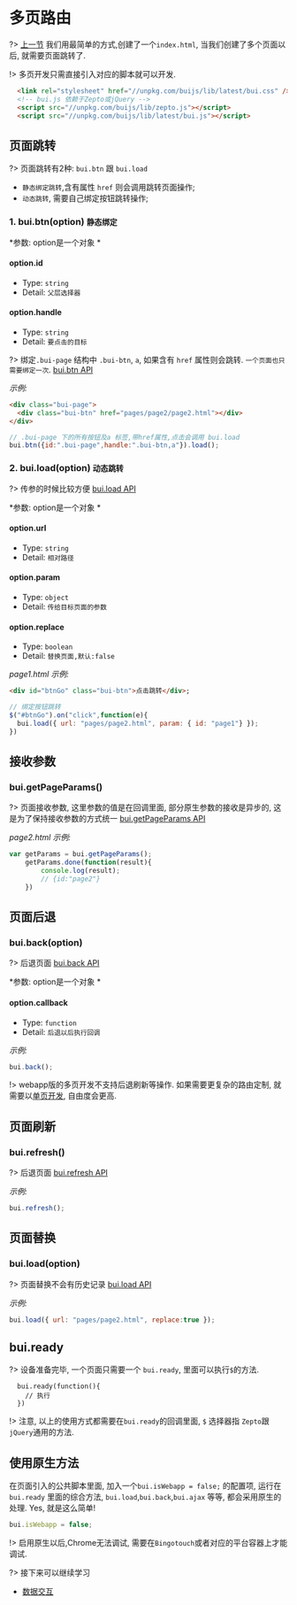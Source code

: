 # 多页路由

?> [上一节](chapter1/quickstart) 我们用最简单的方式,创建了一个`index.html`, 当我们创建了多个页面以后, 就需要页面跳转了.

!> 多页开发只需直接引入对应的脚本就可以开发. 

```html
  <link rel="stylesheet" href="//unpkg.com/buijs/lib/latest/bui.css" />
  <!-- bui.js 依赖于Zepto或jQuery -->
  <script src="//unpkg.com/buijs/lib/zepto.js"></script>
  <script src="//unpkg.com/buijs/lib/latest/bui.js"></script>
```

## 页面跳转

?> 页面跳转有2种: `bui.btn` 跟 `bui.load`
- `静态绑定跳转`,含有属性 `href` 则会调用跳转页面操作;
- `动态跳转`, 需要自己绑定按钮跳转操作;

### 1. bui.btn(option) `静态绑定`  

*参数: option是一个对象 *

#### option.id
- Type: `string`
- Detail: `父层选择器`

#### option.handle
- Type: `string`
- Detail: `要点击的目标`

?> 绑定`.bui-page` 结构中 `.bui-btn`, `a`, 如果含有 `href` 属性则会跳转. `一个页面也只需要绑定一次`.  <a href="http://www.easybui.com/demo/api/classes/bui.load.html" target="_blank">bui.btn API</a> 

*示例:*

```html
<div class="bui-page">
  <div class="bui-btn" href="pages/page2/page2.html"></div>
</div>
```
```js
// .bui-page 下的所有按钮及a 标签,带href属性,点击会调用 bui.load 
bui.btn({id:".bui-page",handle:".bui-btn,a"}).load();

```

### 2. bui.load(option) `动态跳转`
?> 传参的时候比较方便 <a href="http://www.easybui.com/demo/api/classes/bui.load.html" target="_blank">bui.load API</a> 

*参数: option是一个对象 *

#### option.url
- Type: `string`
- Detail: `相对路径`

#### option.param
- Type: `object`
- Detail: `传给目标页面的参数`

#### option.replace
- Type: `boolean`
- Detail: `替换页面,默认:false`

*page1.html 示例:*

```html
<div id="btnGo" class="bui-btn">点击跳转</div>;
```
```js
// 绑定按钮跳转
$("#btnGo").on("click",function(e){
  bui.load({ url: "pages/page2.html", param: { id: "page1"} });
})
```

## 接收参数  

### bui.getPageParams()

?> 页面接收参数, 这里参数的值是在回调里面, 部分原生参数的接收是异步的, 这是为了保持接收参数的方式统一 <a href="http://www.easybui.com/demo/api/classes/bui.getPageParams.html" target="_blank">bui.getPageParams API</a> 

*page2.html 示例:*

```js
var getParams = bui.getPageParams();
    getParams.done(function(result){
        console.log(result);
        // {id:"page2"}
    })
```
## 页面后退

### bui.back(option)

?> 后退页面 <a href="http://www.easybui.com/demo/api/classes/bui.back.html" target="_blank">bui.back API</a> 

*参数: option是一个对象 *

#### option.callback
- Type: `function`
- Detail: `后退以后执行回调`

*示例:*

```js
bui.back();
```

!> webapp版的多页开发不支持后退刷新等操作. 如果需要更复杂的路由定制, 就需要以[单页开发](chapter2/router), 自由度会更高.


## 页面刷新
### bui.refresh()

?> 后退页面 <a href="http://www.easybui.com/demo/api/classes/bui.refresh.html" target="_blank">bui.refresh API</a> 

*示例:*

```js
bui.refresh();
```

## 页面替换
### bui.load(option)

?> 页面替换不会有历史记录 <a href="http://www.easybui.com/demo/api/classes/bui.load.html" target="_blank">bui.load API</a> 

*示例:*

```js
bui.load({ url: "pages/page2.html", replace:true });
```


## bui.ready 
?> 设备准备完毕, 一个页面只需要一个 `bui.ready`, 里面可以执行`$`的方法.
```
  bui.ready(function(){
    // 执行
  })
```
!> 注意, 以上的使用方式都需要在`bui.ready`的回调里面, `$` 选择器指 `Zepto`跟`jQuery`通用的方法.

## 使用原生方法
在页面引入的公共脚本里面, 加入一个`bui.isWebapp = false;` 的配置项, 运行在 `bui.ready` 里面的综合方法, `bui.load`,`bui.back`,`bui.ajax` 等等, 都会采用原生的处理. Yes, 就是这么简单!

```js
bui.isWebapp = false;

```

!> 启用原生以后,Chrome无法调试, 需要在`Bingotouch`或者对应的平台容器上才能调试. 


?> 接下来可以继续学习

- [数据交互](chapter1/request)